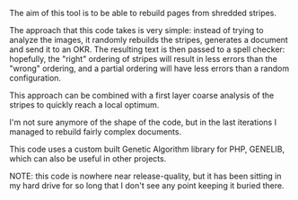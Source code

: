 The aim of this tool is to be able to rebuild pages from shredded stripes.

The approach that this code takes is very simple: instead of trying to analyze the images, it randomly rebuilds the stripes, generates a document and send it to an OKR. The resulting text is then passed to a spell checker: hopefully, the "right" ordering of stripes will result in less errors than the "wrong" ordering, and a partial ordering will have less errors than a random configuration.

This approach can be combined with a first layer coarse analysis of the stripes to quickly reach a local optimum.

I'm not sure anymore of the shape of the code, but in the last iterations I managed to rebuild fairly complex documents.

This code uses a custom built Genetic Algorithm library for PHP, GENELIB, which can also be useful in other projects.


NOTE: this code is nowhere near release-quality, but it has been sitting in my hard drive for so long that I don't see any point keeping it buried there.